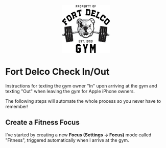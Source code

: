 <div align="center">
<img src="https://github.com/melloware/fort-delco/blob/main/images/fort-delco.webp" width="150" height="150" />
</div>

# Fort Delco Check In/Out
Instructions for texting the gym owner "In" upon arriving at the gym and texting "Out" when leaving the gym for Apple iPhone owners.

The following steps will automate the whole process so you never have to remember!

## Create a Fitness Focus

I’ve started by creating a new **Focus (Settings → Focus)** mode called "Fitness", triggered automatically when I arrive at the gym.
